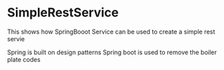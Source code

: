# SimpleRestService

This shows how SpringBooot Service can be used to create a 
simple rest servie

Spring is built on design patterns
Spring boot is used to remove the boiler plate codes

